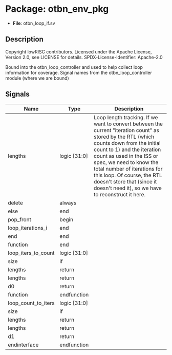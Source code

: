 # Package: otbn_env_pkg

- **File**: otbn_loop_if.sv
## Description

 Copyright lowRISC contributors.
 Licensed under the Apache License, Version 2.0, see LICENSE for details.
 SPDX-License-Identifier: Apache-2.0

 Bound into the otbn_loop_controller and used to help collect loop information for coverage.
 Signal names from the otbn_loop_controller module (where we are bound)


## Signals

| Name                | Type         | Description                                                                                                                                                                                                                                                                                                                                                                        |
| ------------------- | ------------ | ---------------------------------------------------------------------------------------------------------------------------------------------------------------------------------------------------------------------------------------------------------------------------------------------------------------------------------------------------------------------------------- |
| lengths             | logic [31:0] |  Loop length tracking. If we want to convert between the current "iteration count" as stored by  the RTL (which counts down from the initial count to 1) and the iteration count as used in the  ISS or spec, we need to know the total number of iterations for this loop. Of course, the RTL  doesn't store that (since it doesn't need it), so we have to reconstruct it here.  |
| delete              | always       |                                                                                                                                                                                                                                                                                                                                                                                    |
| else                | end          |                                                                                                                                                                                                                                                                                                                                                                                    |
| pop_front           | begin        |                                                                                                                                                                                                                                                                                                                                                                                    |
| loop_iterations_i   | end          |                                                                                                                                                                                                                                                                                                                                                                                    |
| end                 | end          |                                                                                                                                                                                                                                                                                                                                                                                    |
| function            | end          |                                                                                                                                                                                                                                                                                                                                                                                    |
| loop_iters_to_count | logic [31:0] |                                                                                                                                                                                                                                                                                                                                                                                    |
| size                | if           |                                                                                                                                                                                                                                                                                                                                                                                    |
| lengths             | return       |                                                                                                                                                                                                                                                                                                                                                                                    |
| lengths             | return       |                                                                                                                                                                                                                                                                                                                                                                                    |
| d0                  | return       |                                                                                                                                                                                                                                                                                                                                                                                    |
| function            | endfunction  |                                                                                                                                                                                                                                                                                                                                                                                    |
| loop_count_to_iters | logic [31:0] |                                                                                                                                                                                                                                                                                                                                                                                    |
| size                | if           |                                                                                                                                                                                                                                                                                                                                                                                    |
| lengths             | return       |                                                                                                                                                                                                                                                                                                                                                                                    |
| lengths             | return       |                                                                                                                                                                                                                                                                                                                                                                                    |
| d1                  | return       |                                                                                                                                                                                                                                                                                                                                                                                    |
| endinterface        | endfunction  |                                                                                                                                                                                                                                                                                                                                                                                    |
